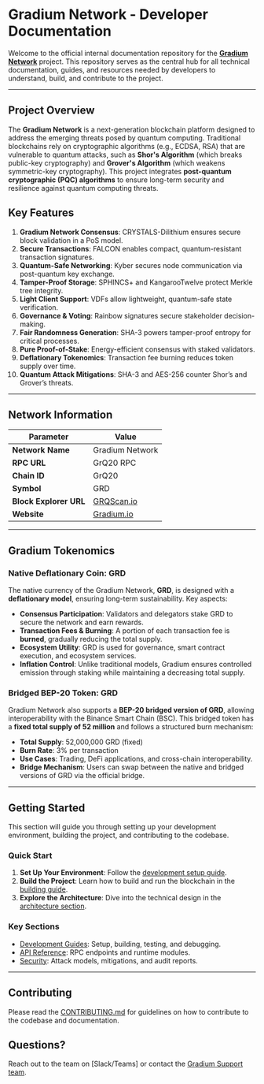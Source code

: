 # Gradium Network - Developer Documentation

Welcome to the official internal documentation repository for the [**Gradium Network**](#project-overview) project.
This repository serves as the central hub for all technical documentation, guides, and
resources needed by developers to understand, build, and contribute to the project.

---

## **Project Overview**

The **Gradium Network** is a next-generation blockchain platform designed to address the emerging threats posed by
quantum computing. Traditional blockchains rely on cryptographic algorithms (e.g., ECDSA, RSA) that are vulnerable to
quantum attacks, such as **Shor's Algorithm** (which breaks public-key cryptography) and
**Grover's Algorithm** (which weakens symmetric-key cryptography). This project integrates
**post-quantum cryptographic (PQC) algorithms** to ensure long-term security and resilience against quantum computing
threats.

## **Key Features**

1. **Gradium Network Consensus**: CRYSTALS-Dilithium ensures secure block validation in a PoS model.
2. **Secure Transactions**: FALCON enables compact, quantum-resistant transaction signatures.
3. **Quantum-Safe Networking**: Kyber secures node communication via post-quantum key exchange.
4. **Tamper-Proof Storage**: SPHINCS+ and KangarooTwelve protect Merkle tree integrity.
5. **Light Client Support**: VDFs allow lightweight, quantum-safe state verification.
6. **Governance & Voting**: Rainbow signatures secure stakeholder decision-making.
7. **Fair Randomness Generation**: SHA-3 powers tamper-proof entropy for critical processes.
8. **Pure Proof-of-Stake**: Energy-efficient consensus with staked validators.
9. **Deflationary Tokenomics**: Transaction fee burning reduces token supply over time.
10. **Quantum Attack Mitigations**: SHA-3 and AES-256 counter Shor’s and Grover’s threats.

---

## **Network Information**

| Parameter              | Value                            |
|------------------------|----------------------------------|
| **Network Name**       | Gradium Network                  |
| **RPC URL**            | GrQ20 RPC                        |
| **Chain ID**           | GrQ20                            |
| **Symbol**             | GRD                              |
| **Block Explorer URL** | [GRQScan.io](https://GRQScan.io) |
| **Website**            | [Gradium.io](https://Gradium.io) |

---

## **Gradium Tokenomics**

### **Native Deflationary Coin: GRD**

The native currency of the Gradium Network, **GRD**, is designed with a **deflationary model**, ensuring long-term
sustainability. Key aspects:

- **Consensus Participation**: Validators and delegators stake GRD to secure the network and earn rewards.
- **Transaction Fees & Burning**: A portion of each transaction fee is **burned**, gradually reducing the total supply.
- **Ecosystem Utility**: GRD is used for governance, smart contract execution, and ecosystem services.
- **Inflation Control**: Unlike traditional models, Gradium ensures controlled emission through staking while
  maintaining a decreasing total supply.

### **Bridged BEP-20 Token: GRD**

Gradium Network also supports a **BEP-20 bridged version of GRD**, allowing interoperability with the Binance Smart
Chain (BSC).
This bridged token has a **fixed total supply of 52 million** and follows a structured burn mechanism:

- **Total Supply**: 52,000,000 GRD (fixed)
- **Burn Rate**: 3% per transaction
- **Use Cases**: Trading, DeFi applications, and cross-chain interoperability.
- **Bridge Mechanism**: Users can swap between the native and bridged versions of GRD via the official bridge.

---

## **Getting Started**

This section will guide you through setting up your development environment, building the project, and contributing to
the codebase.

### **Quick Start**

1. **Set Up Your Environment**: Follow the [development setup guide](/6.0%20Development/setup.md).
2. **Build the Project**: Learn how to build and run the blockchain in the [building guide](/6.0%20Development/building.md).
3. **Explore the Architecture**: Dive into the technical design in
   the [architecture section](/3.0%20Security%20Layers/).

### **Key Sections**

- [Development Guides](/6.0%20Development/): Setup, building, testing, and debugging.
- [API Reference](/api-reference/): RPC endpoints and runtime modules.
- [Security](/security/): Attack models, mitigations, and audit reports.

---

## **Contributing**

Please read the [CONTRIBUTING.md](/CONTRIBUTING.md) for guidelines on how to contribute to the codebase and
documentation.

## **Questions?**

Reach out to the team on [Slack/Teams] or contact the [Gradium Support team](mailto:info@gradium.io).
